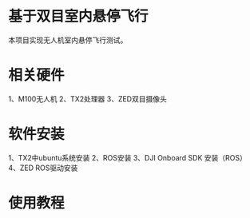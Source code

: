 # 基于双目室内悬停飞行

本项目实现无人机室内悬停飞行测试。
# 相关硬件
  
  1、M100无人机
  2、TX2处理器
  3、ZED双目摄像头
# 软件安装
  
  1、TX2中ubuntu系统安装
  2、ROS安装
  3、DJI Onboard SDK 安装（ROS）
  4、ZED ROS驱动安装
# 使用教程

